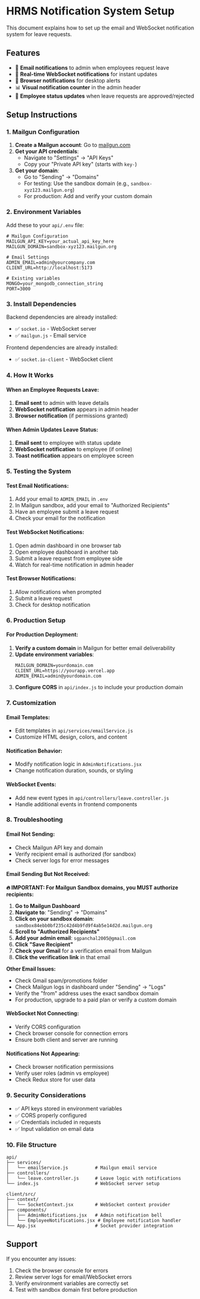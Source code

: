 # HRMS Notification System Setup

This document explains how to set up the email and WebSocket notification system for leave requests.

## Features

- 📧 **Email notifications** to admin when employees request leave
- 🔔 **Real-time WebSocket notifications** for instant updates
- 📱 **Browser notifications** for desktop alerts
- 📊 **Visual notification counter** in the admin header
- 🎯 **Employee status updates** when leave requests are approved/rejected

## Setup Instructions

### 1. Mailgun Configuration

1. **Create a Mailgun account**: Go to [mailgun.com](https://www.mailgun.com/)
2. **Get your API credentials**:
   - Navigate to "Settings" → "API Keys"
   - Copy your "Private API key" (starts with `key-`)
3. **Get your domain**:
   - Go to "Sending" → "Domains"
   - For testing: Use the sandbox domain (e.g., `sandbox-xyz123.mailgun.org`)
   - For production: Add and verify your custom domain

### 2. Environment Variables

Add these to your `api/.env` file:

```env
# Mailgun Configuration
MAILGUN_API_KEY=your_actual_api_key_here
MAILGUN_DOMAIN=sandbox-xyz123.mailgun.org

# Email Settings
ADMIN_EMAIL=admin@yourcompany.com
CLIENT_URL=http://localhost:5173

# Existing variables
MONGO=your_mongodb_connection_string
PORT=3000
```

### 3. Install Dependencies

Backend dependencies are already installed:

- ✅ `socket.io` - WebSocket server
- ✅ `mailgun.js` - Email service

Frontend dependencies are already installed:

- ✅ `socket.io-client` - WebSocket client

### 4. How It Works

#### When an Employee Requests Leave:

1. **Email sent** to admin with leave details
2. **WebSocket notification** appears in admin header
3. **Browser notification** (if permissions granted)

#### When Admin Updates Leave Status:

1. **Email sent** to employee with status update
2. **WebSocket notification** to employee (if online)
3. **Toast notification** appears on employee screen

### 5. Testing the System

#### Test Email Notifications:

1. Add your email to `ADMIN_EMAIL` in `.env`
2. In Mailgun sandbox, add your email to "Authorized Recipients"
3. Have an employee submit a leave request
4. Check your email for the notification

#### Test WebSocket Notifications:

1. Open admin dashboard in one browser tab
2. Open employee dashboard in another tab
3. Submit a leave request from employee side
4. Watch for real-time notification in admin header

#### Test Browser Notifications:

1. Allow notifications when prompted
2. Submit a leave request
3. Check for desktop notification

### 6. Production Setup

#### For Production Deployment:

1. **Verify a custom domain** in Mailgun for better email deliverability
2. **Update environment variables**:
   ```env
   MAILGUN_DOMAIN=yourdomain.com
   CLIENT_URL=https://yourapp.vercel.app
   ADMIN_EMAIL=admin@yourdomain.com
   ```
3. **Configure CORS** in `api/index.js` to include your production domain

### 7. Customization

#### Email Templates:

- Edit templates in `api/services/emailService.js`
- Customize HTML design, colors, and content

#### Notification Behavior:

- Modify notification logic in `AdminNotifications.jsx`
- Change notification duration, sounds, or styling

#### WebSocket Events:

- Add new event types in `api/controllers/leave.controller.js`
- Handle additional events in frontend components

### 8. Troubleshooting

#### Email Not Sending:

- Check Mailgun API key and domain
- Verify recipient email is authorized (for sandbox)
- Check server logs for error messages

#### Email Sending But Not Received:

**🔥 IMPORTANT: For Mailgun Sandbox domains, you MUST authorize recipients:**

1. **Go to Mailgun Dashboard**
2. **Navigate to**: "Sending" → "Domains"
3. **Click on your sandbox domain**: `sandbox84ebb0bf235c42d4b9fd9f4ab5e14d2d.mailgun.org`
4. **Scroll to "Authorized Recipients"**
5. **Add your admin email**: `sgpanchal2005@gmail.com`
6. **Click "Save Recipient"**
7. **Check your Gmail** for a verification email from Mailgun
8. **Click the verification link** in that email

**Other Email Issues:**

- Check Gmail spam/promotions folder
- Check Mailgun logs in dashboard under "Sending" → "Logs"
- Verify the "from" address uses the exact sandbox domain
- For production, upgrade to a paid plan or verify a custom domain

#### WebSocket Not Connecting:

- Verify CORS configuration
- Check browser console for connection errors
- Ensure both client and server are running

#### Notifications Not Appearing:

- Check browser notification permissions
- Verify user roles (admin vs employee)
- Check Redux store for user data

### 9. Security Considerations

- ✅ API keys stored in environment variables
- ✅ CORS properly configured
- ✅ Credentials included in requests
- ✅ Input validation on email data

### 10. File Structure

```
api/
├── services/
│   └── emailService.js          # Mailgun email service
├── controllers/
│   └── leave.controller.js      # Leave logic with notifications
└── index.js                     # WebSocket server setup

client/src/
├── context/
│   └── SocketContext.jsx        # WebSocket context provider
├── components/
│   ├── AdminNotifications.jsx   # Admin notification bell
│   └── EmployeeNotifications.jsx # Employee notification handler
└── App.jsx                      # Socket provider integration
```

## Support

If you encounter any issues:

1. Check the browser console for errors
2. Review server logs for email/WebSocket errors
3. Verify environment variables are correctly set
4. Test with sandbox domain first before production
